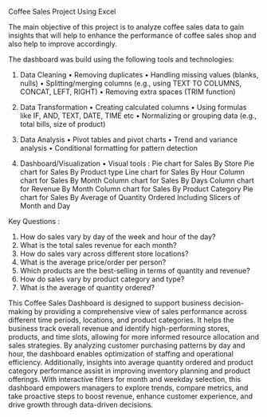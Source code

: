 Coffee Sales Project Using Excel 

The main objective of this project is to analyze coffee sales data to gain insights that will help to enhance the performance of coffee sales shop and also help to improve accordingly.

The dashboard was build using the following tools and technologies:
1. Data Cleaning
• Removing duplicates
• Handling missing values (blanks, nulls)
• Splitting/merging columns (e.g., using TEXT TO COLUMNS, CONCAT, LEFT, RIGHT)
• Removing extra spaces (TRIM function)

2. Data Transformation
• Creating calculated columns
• Using formulas like IF, AND, TEXT, DATE, TIME etc
• Normalizing or grouping data (e.g., total bills, size of product)

3. Data Analysis
• Pivot tables and pivot charts
• Trend and variance analysis
• Conditional formatting for pattern detection

4. Dashboard/Visualization
• Visual tools :
  Pie chart for Sales By Store
  Pie chart for Sales By Product type
  Line chart for Sales By Hour
  Column chart for Sales By Month
  Column chart for Sales By Days
  Column chart for Revenue By Month
  Column chart for Sales By Product Category
  Pie chart for Sales By Average of Quantity Ordered
  Including Slicers of Month and Day

Key Questions :

1.	How do sales vary by day of the week and hour of the day?
2.	What is the total sales revenue for each month?
3.	How do sales vary across different store locations?
4.	What is the average price/order per person?
5.	Which products are the best-selling in terms of quantity and revenue?
6.	How do sales vary by product category and type?
7.	What is the average of quantity ordered?


This Coffee Sales Dashboard is designed to support business decision-making by providing a comprehensive view of sales performance across different time periods, locations, and product categories. It helps the business track overall revenue and identify high-performing stores, products, and time slots, allowing for more informed resource allocation and sales strategies. By analyzing customer purchasing patterns by day and hour, the dashboard enables optimization of staffing and operational efficiency. Additionally, insights into average quantity ordered and product category performance assist in improving inventory planning and product offerings. With interactive filters for month and weekday selection, this dashboard empowers managers to explore trends, compare metrics, and take proactive steps to boost revenue, enhance customer experience, and drive growth through data-driven decisions.








